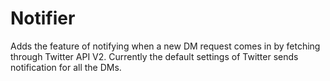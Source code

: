 # Notifier
Adds the feature of notifying when a new DM request comes in by fetching through Twitter API V2. Currently the default settings of Twitter sends notification for all the DMs.
